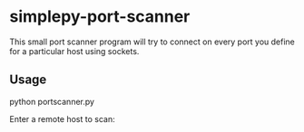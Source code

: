 # simplepy-port-scanner
This small port scanner program will try to connect on every port you define for a particular host using sockets.

## Usage
python portscanner.py 

Enter a remote host to scan: <the host you want to scan>
